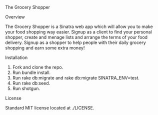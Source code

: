 The Grocery Shopper

Overview

The Grocery Shopper is a Sinatra web app which will allow you to make your food shopping way easier.
Signup as a client to find your personal shopper, create and menage lists and  arrange the terms of your food delivery.
Signup as a shopper to help people with their daily grocery shopping and earn some extra money!

Installation

1. Fork and clone the repo.
2. Run bundle install.
3. Run rake db:migrate and rake db:migrate SINATRA_ENV=test.
4. Run rake db:seed.
5. Run shotgun.

License

Standard MIT license located at ./LICENSE.
